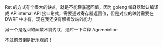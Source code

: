 
Ret 的方式有个很大的缺点，就是不能鞋底返回值，因为 goleng 编译器默认编译成 APIinternal API 接口形式，需要通过寄存器返回值，但是对应的映射需要在 DWRF 中才有，现在我还没有解析改端的能力


另一个是返回的函数不能内联，通过一下注释
//go:noinline

不过前景倒是挺乐观的！